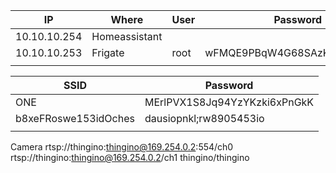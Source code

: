 
| IP           | Where         | User | Password                     |
| ------------ | ------------- | ---- | ---------------------------- |
| 10.10.10.254 | Homeassistant |      |                              |
| 10.10.10.253 | Frigate       | root | wFMQE9PBqW4G68SAzKenbgd3p5Ru |
|              |               |      |                              |

| SSID                 | Password                     |
| -------------------- | ---------------------------- |
| ONE                  | MErlPVX1S8Jq94YzYKzki6xPnGkK |
| b8xeFRoswe153idOches | dausiopnkl;rw8905453io       |
|                      |                              |
Camera
rtsp://thingino:thingino@169.254.0.2:554/ch0
rtsp://thingino:thingino@169.254.0.2/ch1
thingino/thingino